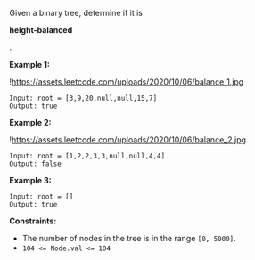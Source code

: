 Given a binary tree, determine if it is

**height-balanced**

.

**Example 1:**

!https://assets.leetcode.com/uploads/2020/10/06/balance_1.jpg

```
Input: root = [3,9,20,null,null,15,7]
Output: true

```

**Example 2:**

!https://assets.leetcode.com/uploads/2020/10/06/balance_2.jpg

```
Input: root = [1,2,2,3,3,null,null,4,4]
Output: false

```

**Example 3:**

```
Input: root = []
Output: true

```

**Constraints:**

- The number of nodes in the tree is in the range `[0, 5000]`.
- `104 <= Node.val <= 104`